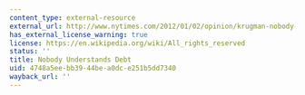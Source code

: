 ```yaml
---
content_type: external-resource
external_url: http://www.nytimes.com/2012/01/02/opinion/krugman-nobody-understands-debt.html
has_external_license_warning: true
license: https://en.wikipedia.org/wiki/All_rights_reserved
status: ''
title: Nobody Understands Debt
uid: 4748a5ee-bb39-44be-a0dc-e251b5dd7340
wayback_url: ''
---
```

